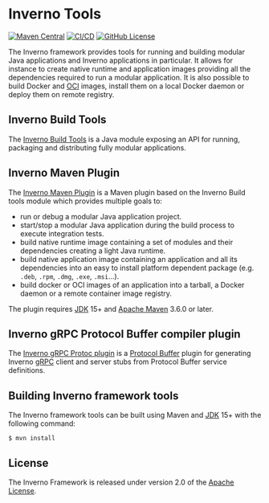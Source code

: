 [inverno-tool-build-tools]: https://github.com/inverno-io/inverno-tools/tree/master/inverno-build-tools
[inverno-tool-maven-plugin]: https://github.com/inverno-io/inverno-tools/tree/master/inverno-maven-plugin
[inverno-tool-grpc-protoc-plugin]: https://github.com/inverno-io/inverno-tools/tree/master/inverno-grpc-protoc-plugin

[jdk]: https://jdk.java.net/
[maven]: https://maven.apache.org/download.cgi
[open-container-image]: https://github.com/opencontainers/image-spec
[apache-license]: https://www.apache.org/licenses/LICENSE-2.0
[grpc]: https://grpc.io/
[protobuf]: https://protobuf.dev/

# Inverno Tools

[![Maven Central](https://img.shields.io/maven-central/v/io.inverno/inverno-tools-root)](https://central.sonatype.com/search?namespace=io.inverno.tool)
[![CI/CD](https://github.com/inverno-io/inverno-tools/actions/workflows/maven.yml/badge.svg)](https://github.com/inverno-io/inverno-tools/actions/workflows/maven.yml)
[![GitHub License](https://img.shields.io/badge/license-Apache%20License%202.0-blue.svg?style=flat)](http://www.apache.org/licenses/LICENSE-2.0)

The Inverno framework provides tools for running and building modular Java applications and Inverno applications in particular. It allows for instance to create native runtime and application images providing all the dependencies required to run a modular application. It is also possible to build Docker and [OCI][open-container-image] images, install them on a local Docker daemon or deploy them on remote registry.

## Inverno Build Tools

The [Inverno Build Tools][inverno-tool-build-tools] is a Java module exposing an API for running, packaging and distributing fully modular applications.

## Inverno Maven Plugin

The [Inverno Maven Plugin][inverno-tool-maven-plugin] is a Maven plugin based on the Inverno Build tools module which provides multiple goals to:

- run or debug a modular Java application project.
- start/stop a modular Java application during the build process to execute integration tests.
- build native runtime image containing a set of modules and their dependencies creating a light Java runtime.
- build native application image containing an application and all its dependencies into an easy to install platform dependent package (e.g. `.deb`, `.rpm`, `.dmg`, `.exe`, `.msi`...).
- build docker or OCI images of an application into a tarball, a Docker daemon or a remote container image registry.

The plugin requires [JDK][jdk] 15+ and [Apache Maven][maven] 3.6.0 or later.

## Inverno gRPC Protocol Buffer compiler plugin

The [Inverno gRPC Protoc plugin][inverno-tool-grpc-protoc-plugin] is a [Protocol Buffer][protobuf] plugin for generating Inverno [gRPC][grpc] client and server stubs from Protocol Buffer service definitions.

## Building Inverno framework tools

The Inverno framework tools can be built using Maven and [JDK][jdk] 15+ with the following command:

```plaintext
$ mvn install
```

## License

The Inverno Framework is released under version 2.0 of the [Apache License][apache-license].

